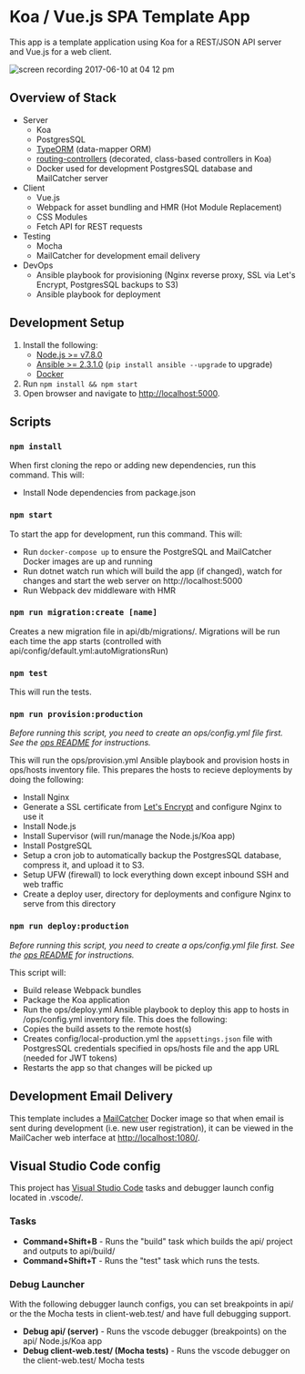 # Koa / Vue.js SPA Template App

This app is a template application using Koa for a REST/JSON API server and Vue.js for a web client.

![screen recording 2017-06-10 at 04 12 pm](https://user-images.githubusercontent.com/759811/27006360-bd3b8152-4df7-11e7-9011-f22204abe4d5.gif)

## Overview of Stack
- Server
  - Koa
  - PostgresSQL
  - [TypeORM](https://github.com/typeorm/typeorm) (data-mapper ORM)
  - [routing-controllers](https://github.com/pleerock/routing-controllers) (decorated, class-based controllers in Koa)
  - Docker used for development PostgresSQL database and MailCatcher server
- Client
  - Vue.js
  - Webpack for asset bundling and HMR (Hot Module Replacement)
  - CSS Modules
  - Fetch API for REST requests
- Testing
  - Mocha
  - MailCatcher for development email delivery
- DevOps
  - Ansible playbook for provisioning (Nginx reverse proxy, SSL via Let's Encrypt, PostgresSQL backups to S3)
  - Ansible playbook for deployment

## Development Setup

1. Install the following:
   - [Node.js >= v7.8.0](https://nodejs.org/en/download/)
   - [Ansible >= 2.3.1.0](http://docs.ansible.com/ansible/intro_installation.html) (`pip install ansible --upgrade` to upgrade)
   - [Docker](https://docs.docker.com/engine/installation/)
2. Run `npm install && npm start`
3. Open browser and navigate to [http://localhost:5000](http://localhost:5000).

## Scripts

### `npm install`

When first cloning the repo or adding new dependencies, run this command.  This will:

- Install Node dependencies from package.json

### `npm start`

To start the app for development, run this command.  This will:

- Run `docker-compose up` to ensure the PostgreSQL and MailCatcher Docker images are up and running
- Run dotnet watch run which will build the app (if changed), watch for changes and start the web server on http://localhost:5000
- Run Webpack dev middleware with HMR

### `npm run migration:create [name]`

Creates a new migration file in api/db/migrations/.  Migrations will be run each time the app starts (controlled with api/config/default.yml:autoMigrationsRun)

### `npm test`

This will run the tests.

### `npm run provision:production`

 _Before running this script, you need to create an ops/config.yml file first.  See the [ops README](ops/) for instructions._

 This will run the ops/provision.yml Ansible playbook and provision hosts in ops/hosts inventory file.  This prepares the hosts to recieve deployments by doing the following:
  - Install Nginx
  - Generate a SSL certificate from [Let's Encrypt](https://letsencrypt.org/) and configure Nginx to use it
  - Install Node.js
  - Install Supervisor (will run/manage the Node.js/Koa app)
  - Install PostgreSQL
  - Setup a cron job to automatically backup the PostgresSQL database, compress it, and upload it to S3.
  - Setup UFW (firewall) to lock everything down except inbound SSH and web traffic
  - Create a deploy user, directory for deployments and configure Nginx to serve from this directory

### `npm run deploy:production`

_Before running this script, you need to create a ops/config.yml file first.  See the [ops README](ops/) for instructions._

This script will:
 - Build release Webpack bundles
 - Package the Koa application
 - Run the ops/deploy.yml Ansible playbook to deploy this app to hosts in /ops/config.yml inventory file.  This does the following:
  - Copies the build assets to the remote host(s)
  - Creates config/local-production.yml the `appsettings.json` file with PostgresSQL credentials specified in ops/hosts file and the app URL (needed for JWT tokens)
  - Restarts the app so that changes will be picked up

## Development Email Delivery

This template includes a [MailCatcher](https://mailcatcher.me/) Docker image so that when email is sent during development (i.e. new user registration), it can be viewed
in the MailCacher web interface at [http://localhost:1080/](http://localhost:1080/).

## Visual Studio Code config

This project has [Visual Studio Code](https://code.visualstudio.com/) tasks and debugger launch config located in .vscode/.

### Tasks

- **Command+Shift+B** - Runs the "build" task which builds the api/ project and outputs to api/build/
- **Command+Shift+T** - Runs the "test" task which runs the tests.

### Debug Launcher

With the following debugger launch configs, you can set breakpoints in api/ or the the Mocha tests in client-web.test/ and have full debugging support.

- **Debug api/ (server)** - Runs the vscode debugger (breakpoints) on the api/ Node.js/Koa app
- **Debug client-web.test/ (Mocha tests)** - Runs the vscode debugger on the client-web.test/ Mocha tests

